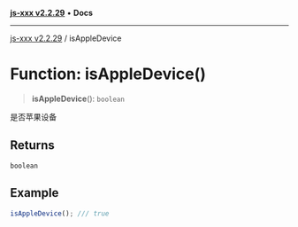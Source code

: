 [**js-xxx v2.2.29**](../README.md) • **Docs**

***

[js-xxx v2.2.29](../README.md) / isAppleDevice

# Function: isAppleDevice()

> **isAppleDevice**(): `boolean`

是否苹果设备

## Returns

`boolean`

## Example

```ts
isAppleDevice(); /// true
```
